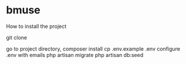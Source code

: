 # bmuse
How to install the project

git clone 


go to project directory, composer install
cp .env.example .env
configure .env with emails
php artisan migrate
php artisan db:seed



